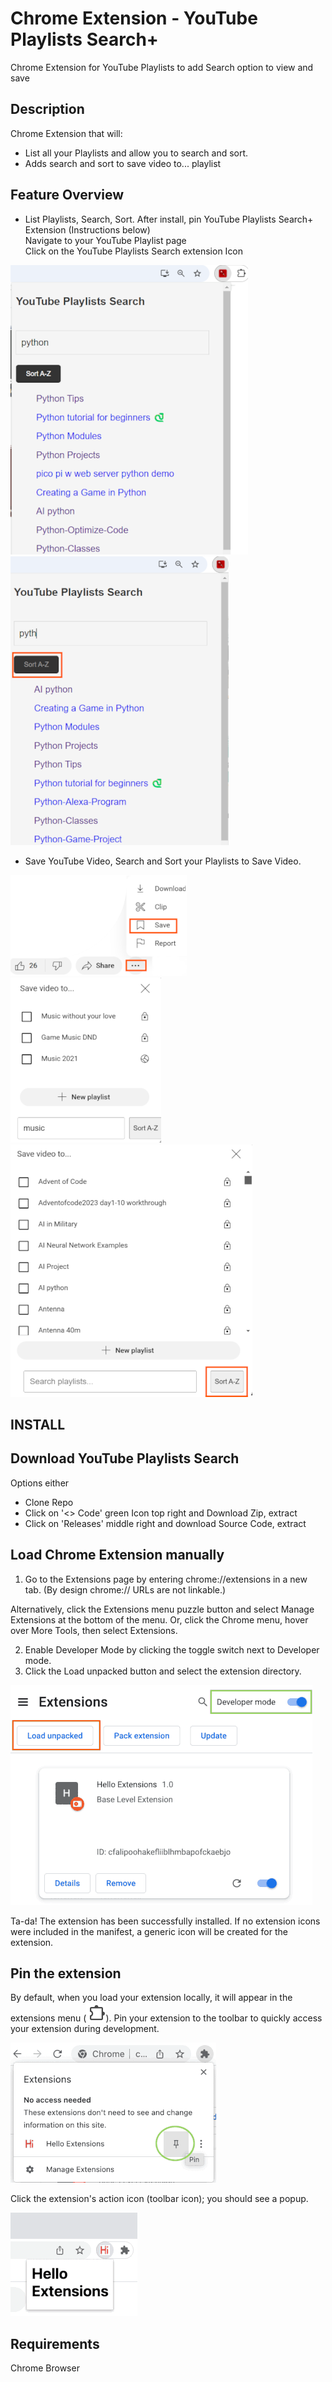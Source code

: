 # Chrome Extension - YouTube Playlists Search+

Chrome Extension for YouTube Playlists to add Search option to view and save

## Description

Chrome Extension that will:

- List all your Playlists and allow you to search and sort.
- Adds search and sort to save video to... playlist

## Feature Overview

- List Playlists, Search, Sort.
  After install, pin YouTube Playlists Search+ Extension (Instructions below)  
  Navigate to your YouTube Playlist page  
  Click on the YouTube Playlists Search extension Icon

![Playlist Search Example 1](readme-assets/playlist-search-example-1.png)
![Playlist Search Example 2](readme-assets/playlist-search-example-2.png)

- Save YouTube Video, Search and Sort your Playlists to Save Video.

![Playlist Save Example 1](readme-assets/playlist-save-example-1.png)  
![Playlist Save Example 2](readme-assets/playlist-save-example-2.png)  
![Playlist Save Example 3](readme-assets/playlist-save-example-3.png)

## INSTALL

## Download YouTube Playlists Search

Options either

- Clone Repo
- Click on '<> Code' green Icon top right and Download Zip, extract
- Click on 'Releases' middle right and download Source Code, extract

## Load Chrome Extension manually

1.  Go to the Extensions page by entering chrome://extensions in a new tab. (By design chrome:// URLs are not linkable.)

Alternatively, click the Extensions menu puzzle button and select Manage Extensions at the bottom of the menu.
Or, click the Chrome menu, hover over More Tools, then select Extensions.

2.  Enable Developer Mode by clicking the toggle switch next to Developer mode.
3.  Click the Load unpacked button and select the extension directory.

![Load Extension Example](readme-assets/extensions-instructions-1.png)

Ta-da! The extension has been successfully installed. If no extension icons were included in the manifest, a generic icon will be created for the extension.

## Pin the extension

By default, when you load your extension locally, it will appear in the extensions menu (![Extensions Icon](readme-assets/extensions-instructions-2.png)).
Pin your extension to the toolbar to quickly access your extension during development.

![Pin Extension Example](readme-assets/extensions-instructions-3.png)

Click the extension's action icon (toolbar icon); you should see a popup.

![Extension View Example](readme-assets/extensions-instructions-4.png)

## Requirements

Chrome Browser
